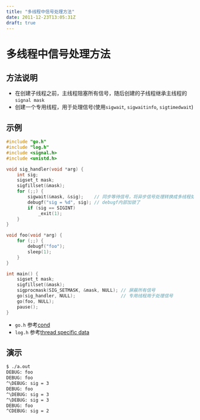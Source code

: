 ```yaml
---
title: "多线程中信号处理方法"
date: 2011-12-23T13:05:31Z
draft: true
---
```


# 多线程中信号处理方法

## 方法说明

* 在创建子线程之前，主线程阻塞所有信号，随后创建的子线程继承主线程的`signal mask`
* 创建一个专用线程，用于处理信号(使用`sigwait`, `sigwaitinfo`, `sigtimedwait`)

## 示例

```c
#include "go.h"
#include "log.h"
#include <signal.h>
#include <unistd.h>

void sig_handler(void *arg) {
    int sig;
    sigset_t mask;
    sigfillset(&mask);
    for (;;) {
        sigwait(&mask, &sig);    // 同步等待信号，将异步信号处理转换成多线程处理
        debugf("sig = %d", sig); // debugf内部加锁了
        if (sig == SIGINT)
            _exit(1);
    }
}

void foo(void *arg) {
    for (;;) {
        debugf("foo");
        sleep(1);
    }
}

int main() {
    sigset_t mask;
    sigfillset(&mask);
    sigprocmask(SIG_SETMASK, &mask, NULL); // 屏蔽所有信号
    go(sig_handler, NULL);                 // 专用线程用于处理信号
    go(foo, NULL);
    pause();
}
```

* `go.h` 参考[cond](http://www.flyblog.tech/cond)
* `log.h` 参考[thread specific data](http://www.flyblog.tech/thread%20specific%20data)

## 演示

```sh
$ ./a.out
DEBUG: foo
DEBUG: foo
^\DEBUG: sig = 3
DEBUG: foo
^\DEBUG: sig = 3
^\DEBUG: sig = 3
DEBUG: foo
^CDEBUG: sig = 2
```
